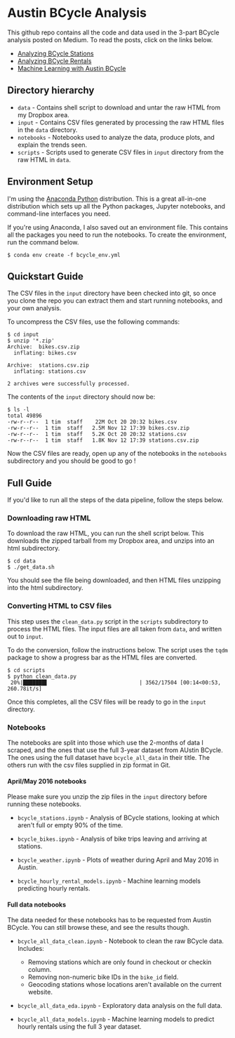 # Austin BCycle Analysis

This github repo contains all the code and data used in the 3-part BCycle analysis posted on Medium. To read the posts, click on the links below.

* [Analyzing BCycle Stations](https://austinstartups.com/analyzing-austin-bcycle-rentals-stations-d9a1863d17e9#.ytrns0u09)
* [Analyzing BCycle Rentals](https://austinstartups.com/analyzing-austin-bcycle-rentals-34e52424858a#.4jtsq6yz2) 
* [Machine Learning with Austin BCycle](https://austinstartups.com/machine-learning-with-austin-bcycle-55f90456e72c#.pll2et6xt)

## Directory hierarchy

* `data` - Contains shell script to download and untar the raw HTML from my Dropbox area.
* `input` - Contains CSV files generated by processing the raw HTML files in the `data` directory.
* `notebooks` - Notebooks used to analyze the data, produce plots, and explain the trends seen.
* `scripts` - Scripts used to generate CSV files in `input` directory from the raw HTML in `data`.

## Environment Setup

I'm using the [Anaconda Python](https://www.continuum.io) distribution. This is a great all-in-one distribution which sets up all the Python packages, Jupyter notebooks, and command-line interfaces you need.

If you're using Anaconda, I also saved out an environment file. This contains all the packages you need to run the notebooks. To create the environment, run the command below.

```
$ conda env create -f bcycle_env.yml
```

## Quickstart Guide

The CSV files in the `input` directory have been checked into git, so once you clone the repo you can extract them and start running notebooks, and your own analysis.

To uncompress the CSV files, use the following commands:

```
$ cd input
$ unzip '*.zip'
Archive:  bikes.csv.zip
  inflating: bikes.csv               

Archive:  stations.csv.zip
  inflating: stations.csv            

2 archives were successfully processed.
```

The contents of the `input` directory should now be:

```
$ ls -l
total 49896
-rw-r--r--  1 tim  staff    22M Oct 20 20:32 bikes.csv
-rw-r--r--  1 tim  staff   2.5M Nov 12 17:39 bikes.csv.zip
-rw-r--r--  1 tim  staff   5.2K Oct 20 20:32 stations.csv
-rw-r--r--  1 tim  staff   1.8K Nov 12 17:39 stations.csv.zip
```

Now the CSV files are ready, open up any of the notebooks in the `notebooks` subdirectory and you should be good to go !


## Full Guide

If you'd like to run all the steps of the data pipeline, follow the steps below.

### Downloading raw HTML

To download the raw HTML, you can run the shell script below. This downloads the zipped tarball from my Dropbox area, and unzips into an html subdirectory.

```
$ cd data
$ ./get_data.sh
```

You should see the file being downloaded, and then HTML files unzipping into the html subdirectory.

### Converting HTML to CSV files

This step uses the `clean_data.py` script in the `scripts` subdirectory to process the HTML files. The input files are all taken from `data`, and written out to `input`.

To do the conversion, follow the instructions below. The script uses the `tqdm` package to show a progress bar as the HTML files are converted.

```
$ cd scripts
$ python clean_data.py 
 20%|███████▌                             | 3562/17504 [00:14<00:53, 260.78it/s]

```

Once this completes, all the CSV files will be ready to go in the `input` directory.


### Notebooks

The notebooks are split into those which use the 2-months of data I scraped, and the ones that use the full 3-year dataset from AUstin BCycle. The ones using the full dataset have `bcycle_all_data` in their title. The others run with the csv files supplied in zip format in Git.

#### April/May 2016 notebooks

Please make sure you unzip the zip files in the `input` directory before running these notebooks.

* `bcycle_stations.ipynb` - Analysis of BCycle stations, looking at which aren't full or empty 90% of the time.

* `bcycle_bikes.ipynb` - Analysis of bike trips leaving and arriving at  stations.

* `bcycle_weather.ipynb` - Plots of weather during April and May 2016 in Austin.

* `bcycle_hourly_rental_models.ipynb` - Machine learning models predicting hourly rentals.

#### Full data notebooks

The data needed for these notebooks has to be requested from Austin BCycle. You can still browse these, and see the results though.

* `bcycle_all_data_clean.ipynb` - Notebook to clean the raw BCycle data. Includes:
    * Removing stations which are only found in checkout or checkin column.
    * Removing non-numeric bike IDs in the `bike_id` field.
    * Geocoding stations whose locations aren't available on the current website.
    
* `bcycle_all_data_eda.ipynb` - Exploratory data analysis on the full data.

* `bcycle_all_data_models.ipynb` - Machine learning models to predict hourly rentals using the full 3 year dataset.


